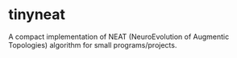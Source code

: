 # tinyneat
A compact implementation of NEAT (NeuroEvolution of Augmentic Topologies) algorithm for small programs/projects.
